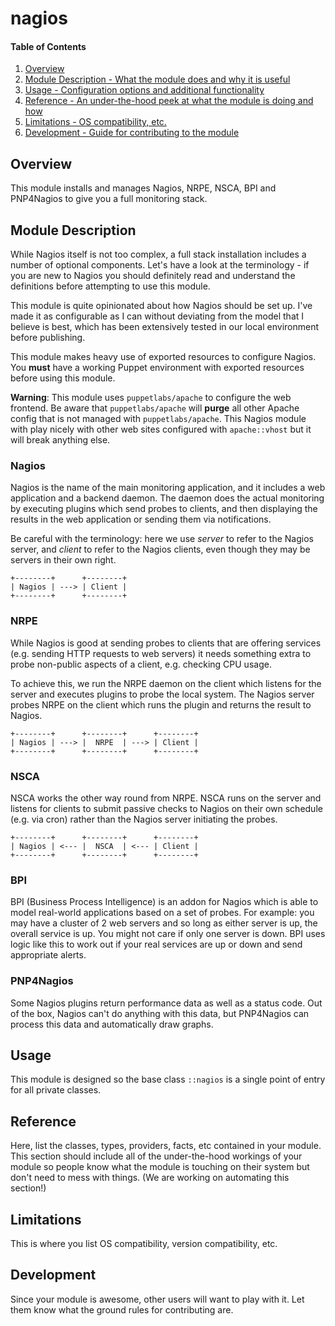 # nagios

#### Table of Contents

1. [Overview](#overview)
2. [Module Description - What the module does and why it is useful](#module-description)
3. [Usage - Configuration options and additional functionality](#usage)
4. [Reference - An under-the-hood peek at what the module is doing and how](#reference)
5. [Limitations - OS compatibility, etc.](#limitations)
6. [Development - Guide for contributing to the module](#development)

## Overview

This module installs and manages Nagios, NRPE, NSCA, BPI and PNP4Nagios to give
you a full monitoring stack.

## Module Description

While Nagios itself is not too complex, a full stack installation includes a
number of optional components. Let's have a look at the terminology - if you are
new to Nagios you should definitely read and understand the definitions before
attempting to use this module.

This module is quite opinionated about how Nagios should be set up. I've made it as
configurable as I can without deviating from the model that I believe is best,
which has been extensively tested in our local environment before publishing.

This module makes heavy use of exported resources to configure Nagios. You **must**
have a working Puppet environment with exported resources before using this module.

**Warning**: This module uses `puppetlabs/apache` to configure the web frontend.
Be aware that `puppetlabs/apache` will **purge** all other Apache config that is
not managed with `puppetlabs/apache`. This Nagios module with play nicely with
other web sites configured with `apache::vhost` but it will break anything else.

### Nagios

Nagios is the name of the main monitoring application, and it includes a web
application and a backend daemon. The daemon does the actual monitoring by executing
plugins which send probes to clients, and then displaying the results in the web
application or sending them via notifications.

Be careful with the terminology: here we use *server* to refer to the Nagios server,
and *client* to refer to the Nagios clients, even though they may be servers in
their own right.

```
+--------+      +--------+
| Nagios | ---> | Client |
+--------+      +--------+
```

### NRPE

While Nagios is good at sending probes to clients that are offering services (e.g.
sending HTTP requests to web servers) it needs something extra to probe non-public
aspects of a client, e.g. checking CPU usage.

To achieve this, we run the NRPE daemon on the client which listens for the server
and executes plugins to probe the local system. The Nagios server probes NRPE on
the client which runs the plugin and returns the result to Nagios.

```
+--------+      +--------+      +--------+
| Nagios | ---> |  NRPE  | ---> | Client |
+--------+      +--------+      +--------+
```

### NSCA

NSCA works the other way round from NRPE. NSCA runs on the server and listens for
clients to submit passive checks to Nagios on their own schedule (e.g. via cron)
rather than the Nagios server initiating the probes.

```
+--------+      +--------+      +--------+
| Nagios | <--- |  NSCA  | <--- | Client |
+--------+      +--------+      +--------+
```

### BPI

BPI (Business Process Intelligence) is an addon for Nagios which is able to model
real-world applications based on a set of probes. For example: you may have a cluster
of 2 web servers and so long as either server is up, the overall service is up. You
might not care if only one server is down. BPI uses logic like this to work out if
your real services are up or down and send appropriate alerts.

### PNP4Nagios

Some Nagios plugins return performance data as well as a status code. Out of the
box, Nagios can't do anything with this data, but PNP4Nagios can process this data
and automatically draw graphs.


## Usage

This module is designed so the base class `::nagios` is a single point of entry
for all private classes.

## Reference

Here, list the classes, types, providers, facts, etc contained in your module.
This section should include all of the under-the-hood workings of your module so
people know what the module is touching on their system but don't need to mess
with things. (We are working on automating this section!)

## Limitations

This is where you list OS compatibility, version compatibility, etc.

## Development

Since your module is awesome, other users will want to play with it. Let them
know what the ground rules for contributing are.
